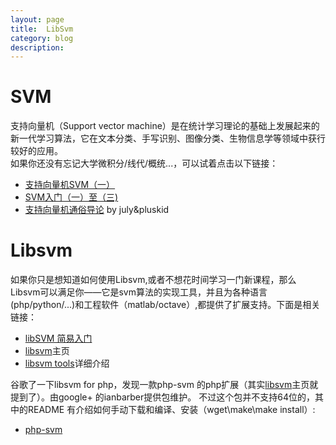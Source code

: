 ```yaml
---
layout: page
title:	LibSvm	
category: blog
description: 
---
```


# SVM

支持向量机（Support vector machine）是在统计学习理论的基础上发展起来的新一代学习算法，它在文本分类、手写识别、图像分类、生物信息学等领域中获行较好的应用。  
如果你还没有忘记大学微积分/线代/概统...，可以试着点击以下链接：

* [支持向量机SVM（一）]
* [SVM入门（一）至（三)]
* [支持向量机通俗导论] by july&pluskid

# Libsvm

如果你只是想知道如何使用Libsvm,或者不想花时间学习一门新课程，那么Libsvm可以满足你——它是svm算法的实现工具，并且为各种语言(php/python/...)和工程软件（matlab/octave）,都提供了扩展支持。下面是相关链接：

* [libSVM 简易入门]
* [libsvm]主页
* [libsvm tools]详细介绍

谷歌了一下libsvm for php，发现一款php-svm 的php扩展（其实[libsvm]主页就提到了）。由google+ 的ianbarber提供包维护。
不过这个包并不支持64位的，其中的README 有介绍如何手动下载和编译、安装（wget\make\make install）:

* [php-svm]

[支持向量机SVM（一）]: http://www.cnblogs.com/jerrylead/archive/2011/03/13/1982639.html
[libSVM 简易入门]: http://blog.csdn.net/wuwuwuwuwuwuwuwu/article/details/8120885
[libsvm]: http://www.csie.ntu.edu.tw/~cjlin/libsvm/
[php-svm]: https://github.com/ianbarber/php-svm/
[libsvm tools]: http://www.csie.ntu.edu.tw/~cjlin/libsvmtools/

[SVM入门（一）至（三)]: http://www.blogjava.net/zhenandaci/archive/2009/02/13/254519.html
[支持向量机通俗导论]: http://blog.csdn.net/v_july_v/article/details/7624837
